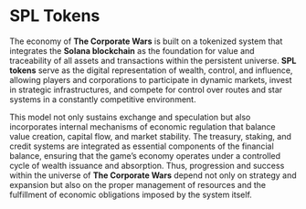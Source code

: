 # SPL Tokens

The economy of **The Corporate Wars** is built on a tokenized system that integrates the **Solana blockchain** as the foundation for value and traceability of all assets and transactions within the persistent universe. **SPL tokens** serve as the digital representation of wealth, control, and influence, allowing players and corporations to participate in dynamic markets, invest in strategic infrastructures, and compete for control over routes and star systems in a constantly competitive environment.

This model not only sustains exchange and speculation but also incorporates internal mechanisms of economic regulation that balance value creation, capital flow, and market stability. The treasury, staking, and credit systems are integrated as essential components of the financial balance, ensuring that the game’s economy operates under a controlled cycle of wealth issuance and absorption. Thus, progression and success within the universe of **The Corporate Wars** depend not only on strategy and expansion but also on the proper management of resources and the fulfillment of economic obligations imposed by the system itself.
